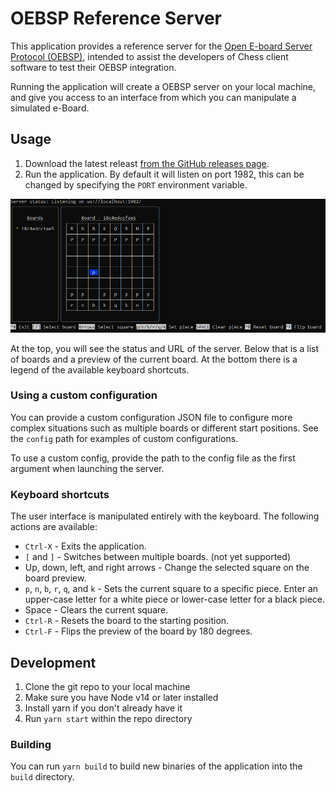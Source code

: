 # OEBSP Reference Server

This application provides a reference server for the [Open E-board Server Protocol (OEBSP)](https://home.tornelo.com/e-board-integration/),
intended to assist the developers of Chess client software to test their OEBSP integration.

Running the application will create a OEBSP server on your local machine, and give you access
to an interface from which you can manipulate a simulated e-Board.

## Usage

1. Download the latest releast [from the GitHub releases page](https://github.com/chessworld/oebsp-reference-server/releases/).
2. Run the application. By default it will listen on port 1982, this can be changed by specifying the `PORT` environment variable.

![Screenshot](./doc/screenshot.png)

At the top, you will see the status and URL of the server. Below that is a list of boards
and a preview of the current board. At the bottom there is a legend of the available keyboard
shortcuts.

### Using a custom configuration

You can provide a custom configuration JSON file to configure more complex situations such
as multiple boards or different start positions. See the `config` path for examples of custom
configurations.

To use a custom config, provide the path to the config file as the first argument when launching
the server.

### Keyboard shortcuts

The user interface is manipulated entirely with the keyboard. The following actions
are available:

- `Ctrl-X` - Exits the application.
- `[` and `]` - Switches between multiple boards. (not yet supported)
- Up, down, left, and right arrows - Change the selected square on the board preview.
- `p`, `n`, `b`, `r`, `q`, and `k` - Sets the current square to a specific piece. Enter an
  upper-case letter for a white piece or lower-case letter for a black piece.
- Space - Clears the current square.
- `Ctrl-R` - Resets the board to the starting position.
- `Ctrl-F` - Flips the preview of the board by 180 degrees.

## Development

1. Clone the git repo to your local machine
2. Make sure you have Node v14 or later installed
3. Install yarn if you don't already have it
4. Run `yarn start` within the repo directory

### Building

You can run `yarn build` to build new binaries of the application into the `build` directory.

